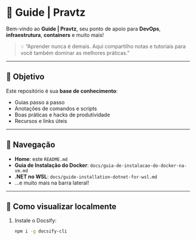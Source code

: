 # 📘 Guide | Pravtz

Bem-vindo ao **Guide | Pravtz**, seu ponto de apoio para **DevOps**, **infraestrutura**, **containers** e muito mais!

> 💡 “Aprender nunca é demais. Aqui compartilho notas e tutoriais para você também dominar as melhores práticas.”

---

## 🎯 Objetivo

Este repositório é sua **base de conhecimento**:

- Guias passo a passo  
- Anotações de comandos e scripts  
- Boas práticas e hacks de produtividade  
- Recursos e links úteis  

---

## 🧭 Navegação

- **Home**: este `README.md`  
- **Guia de Instalação do Docker**: `docs/guia-de-instalacao-do-docker-na-vm.md`  
- **.NET no WSL**: `docs/guide-installation-dotnet-for-wsl.md`  
- …e muito mais na barra lateral!

---

## 🚀 Como visualizar localmente

1. Instale o Docsify:
   ```bash
   npm i -g docsify-cli
